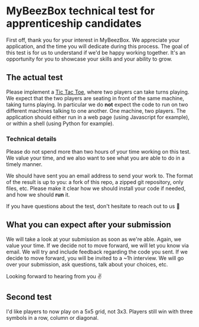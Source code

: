 # MyBeezBox technical test for apprenticeship candidates

First off, thank you for your interest in MyBeezBox. We appreciate your application, and the time you will dedicate during this process.
The goal of this test is for us to understand if we'd be happy working together. It's an opportunity for you to showcase your skills and your ability to grow.

## The actual test

Please implement a [Tic Tac Toe](https://en.wikipedia.org/wiki/Tic-tac-toe), where two players can take turns playing.
We expect that the two players are seating in front of the same machine, taking turns playing. In particular we do **not** expect the code to run on two different machines talking to one another. One machine, two players.
The application should either run in a web page (using Javascript for example), or within a shell (using Python for example).

### Technical details

Please do not spend more than two hours of your time working on this test. We value your time, and we also want to see what you are able to do in a timely manner.

We should have sent you an email address to send your work to. The format of the result is up to you: a fork of this repo, a zipped git repository, only files, etc.
Please make it clear how we should install your code if needed, and how we should **run** it.

If you have questions about the test, don't hesitate to reach out to us 📧

## What you can expect after your submission

We will take a look at your submission as soon as we're able. Again, we value your time.
If we decide not to move forward, we will let you know via email. We will try and include feedback regarding the code you sent.
If we decide to move forward, you will be invited to a ~1h interview. We will go over your submission, ask questions, talk about your choices, etc.

Looking forward to hearing from you :v:

## Second test

I'd like players to now play on a 5x5 grid, not 3x3. Players still win with three symbols in a row, column or diagonal.
